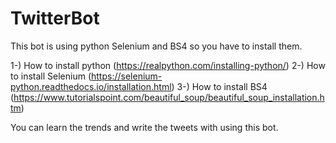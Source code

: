 # TwitterBot

This bot is using python Selenium and BS4 so you have to install them.

1-) How to install python (https://realpython.com/installing-python/)
2-) How to install Selenium (https://selenium-python.readthedocs.io/installation.html)
3-) How to install BS4 (https://www.tutorialspoint.com/beautiful_soup/beautiful_soup_installation.htm)

You can learn the trends and write the tweets with using this bot.

